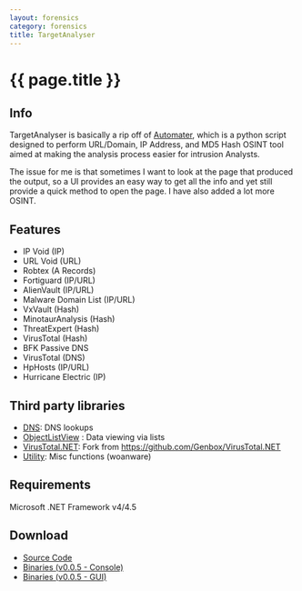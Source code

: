```yaml
---
layout: forensics
category: forensics
title: TargetAnalyser
---
```


# {{ page.title }} #

## Info ##
TargetAnalyser is basically a rip off of [Automater](http://www.tekdefense.com/automater/), which is a python script designed to perform URL/Domain, IP Address, and MD5 Hash OSINT tool aimed at making the analysis process easier for intrusion Analysts. 

The issue for me is that sometimes I want to look at the page that produced the output, so a UI provides an easy way to get all the info and yet still provide a quick method to open the page. I have also added a lot more OSINT.

## Features ##

- IP Void (IP)
- URL Void (URL)
- Robtex (A Records)
- Fortiguard (IP/URL)
- AlienVault (IP/URL)
- Malware Domain List (IP/URL)
- VxVault (Hash)
- MinotaurAnalysis (Hash)
- ThreatExpert (Hash)
- VirusTotal (Hash)
- BFK Passive DNS
- VirusTotal (DNS)
- HpHosts (IP/URL)
- Hurricane Electric (IP)

## Third party libraries ##

- [DNS](http://www.codeproject.com/Articles/23673/DNS-NET-Resolver-C): DNS lookups
- [ObjectListView](http://objectlistview.sourceforge.net/cs/index.html) : Data viewing via lists 
- [VirusTotal.NET](https://github.com/woanware/VirusTotal.NET): Fork from https://github.com/Genbox/VirusTotal.NET
- [Utility](http://www.woanware.co.uk): Misc functions (woanware)

## Requirements ##

Microsoft .NET Framework v4/4.5

## Download ##

- [Source Code](https://github.com/woanware/TargetAnalyser)
- [Binaries (v0.0.5 - Console)](/downloads/TargetAnalyser.v.0.0.5.Console.zip)
- [Binaries (v0.0.5 - GUI)](/downloads/TargetAnalyser.v.0.0.5.GUI.zip)
